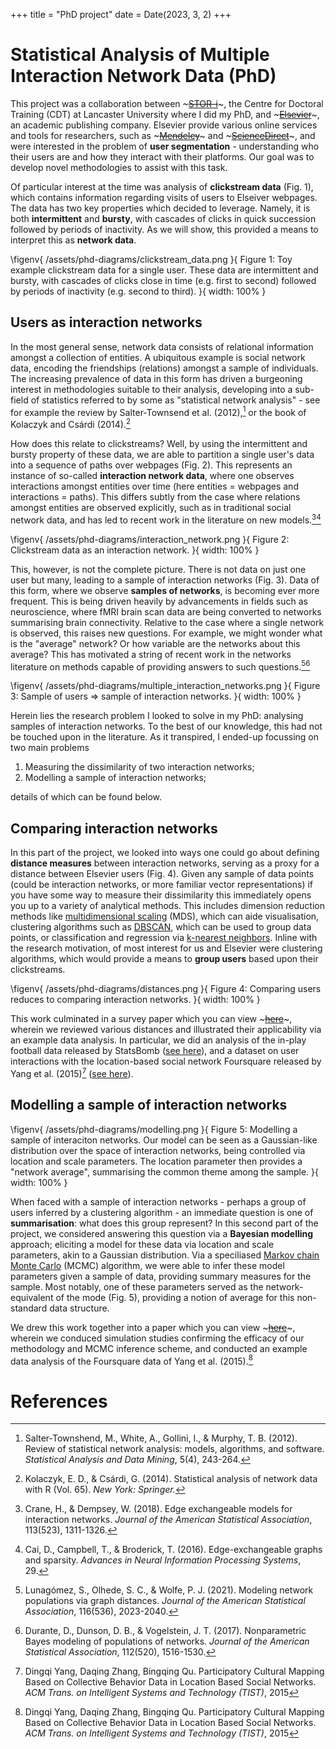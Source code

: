 +++
title = "PhD project"
date = Date(2023, 3, 2)
+++

# Statistical Analysis of Multiple Interaction Network Data (PhD)

This project was a collaboration between ~~~<a href="https://www.lancaster.ac.uk/stor-i/" target="_blank">STOR-i</a>~~~, the Centre for Doctoral Training (CDT) at Lancaster University where I did my PhD, and ~~~<a href="https://www.elsevier.com/en-gb" target="_blank">Elsevier</a>~~~, an academic publishing company. Elsevier provide various online services and tools for researchers, such as ~~~<a href="https://www.mendeley.com/" target="_blank">Mendeley</a>~~~ and ~~~<a href="https://www.sciencedirect.com/" target="_blank">ScienceDirect</a>~~~, and were interested in the problem of **user segmentation** - understanding who their users are and how they interact with their platforms. Our goal was to develop novel methodologies to assist with this task.

Of particular interest at the time was analysis of **clickstream data** (Fig. 1), which contains information regarding visits of users to Elseiver webpages. The data has two key properties which decided to leverage. Namely, it is both **intermittent** and **bursty**, with cascades of clicks in quick succession followed by periods of inactivity. As we will show, this provided a means to interpret this as **network data**. 

\figenv{
    /assets/phd-diagrams/clickstream_data.png
}{
    Figure 1: Toy example clickstream data for a single user. These data are intermittent and bursty, with cascades of clicks close in time (e.g. first to second) followed by periods of inactivity (e.g. second to third).
}{
    width: 100%
}


## Users as interaction networks 

In the most general sense, network data consists of relational information amongst a collection of entities. A ubiquitous example is social network data, encoding the friendships (relations) amongst a sample of individuals. The increasing prevalence of data in this form has driven a burgeoning interest in methodologies suitable to their analysis, developing into a sub-field of statistics referred to by some as "statistical network analysis" - see for example the review by Salter-Townsend et al. (2012),[^salter] or the book of Kolaczyk and Csárdi (2014).[^kolaczyk]

How does this relate to clickstreams? Well, by using the intermittent and bursty property of these data, we are able to partition a single user's data into a sequence of paths over webpages (Fig. 2). This represents an instance of so-called **interaction network data**, where one observes interactions amongst entities over time (here entities = webpages and interactions = paths). This differs subtly from the case where relations amongst entities are observed explicitly, such as in traditional social network data, and has led to recent work in the literature on new models.[^crane][^cai]

\figenv{
    /assets/phd-diagrams/interaction_network.png
}{
    Figure 2: Clickstream data as an interaction network.
}{
    width: 100%
}


This, however, is not the complete picture. There is not data on just one user but many, leading to a sample of interaction networks (Fig. 3). Data of this form, where we observe **samples of networks**, is becoming ever more frequent. This is being driven heavily by advancements in fields such as neuroscience, where fMRI brain scan data are being converted to networks summarising brain connectivity. Relative to the case where a single network is observed, this raises new questions. For example, we might wonder what is the "average" network? Or how variable are the networks about this average? This has motivated a string of recent work in the networks literature on methods capable of providing answers to such questions.[^luna][^durante]


\figenv{
    /assets/phd-diagrams/multiple_interaction_networks.png
}{
    Figure 3: Sample of users => sample of interaction networks.
}{
    width: 100%
}


Herein lies the research problem I looked to solve in my PhD: analysing samples of interaction networks. To the best of our knowledge, this had not be touched upon in the literature. As it transpired, I ended-up focussing on two main problems
1. Measuring the dissimilarity of two interaction networks;
2. Modelling a sample of interaction networks;

details of which can be found below. 

## Comparing interaction networks 

In this part of the project, we looked into ways one could go about defining **distance measures** between interaction networks, serving as a proxy for a distance between Elsevier users (Fig. 4). Given any sample of data points (could be interaction networks, or more familiar vector representations) if you have some way to measure their dissimilarity this immediately opens you up to a variety of analytical methods. This includes dimension reduction methods like [multidimensional scaling](https://en.wikipedia.org/wiki/Multidimensional_scaling) (MDS), which can aide visualisation, clustering algorithms such as [DBSCAN](https://en.wikipedia.org/wiki/DBSCAN), which can be used to group data points, or classification and regression via [k-nearest neighbors](https://en.wikipedia.org/wiki/K-nearest_neighbors_algorithm). Inline with the research motivation, of most interest for us and Elsevier were clustering algorithms, which would provide a means to **group users** based upon their clickstreams.

\figenv{
    /assets/phd-diagrams/distances.png
}{
    Figure 4: Comparing users reduces to comparing interaction networks.
}{
    width: 100%
}

This work culminated in a survey paper which you can view ~~~<a href="https://arxiv.org/abs/2206.08858" target="_blank">here</a>~~~, wherein we reviewed various distances and illustrated their applicability via an example data analysis. In particular, we did an analysis of the in-play football data released by StatsBomb ([see here](https://github.com/statsbomb/open-data)), and a dataset on user interactions with the location-based social network Foursquare released by Yang et al. (2015)[^yang] ([see here](https://sites.google.com/site/yangdingqi/home/foursquare-dataset)).


## Modelling a sample of interaction networks


\figenv{
    /assets/phd-diagrams/modelling.png
}{
    Figure 5: Modelling a sample of interaciton networks. Our model can be seen as a Gaussian-like distribution over the space of interaction networks, being controlled via location and scale parameters. The location parameter then provides a "network average", summarising the common theme among the sample.
}{
    width: 100%
}

When faced with a sample of interaction networks - perhaps a group of users inferred by a clustering algorithm - an immediate question is one of **summarisation**: what does this group represent? In this second part of the project, we considered answering this question via a **Bayesian modelling** approach; eliciting a model for these data via location and scale parameters, akin to a Gaussian distribution. Via a speciliased [Markov chain Monte Carlo](https://en.wikipedia.org/wiki/Markov_chain_Monte_Carlo ) (MCMC) algorithm, we were able to infer these model parameters given a sample of data, providing summary measures for the sample. Most notably, one of these parameters served as the network-equivalent of the mode (Fig. 5), providing a notion of average for this non-standard data structure. 

We drew this work together into a paper which you can view ~~~<a href="https://arxiv.org/abs/2206.09995" target="_blank">here</a>~~~, wherein we conduced simulation studies confirming the efficacy of our methodology and MCMC inference scheme, and conducted an example data analysis of the Foursquare data of Yang et al. (2015).[^yang]

# References 

[^salter]: Salter-Townshend, M., White, A., Gollini, I., & Murphy, T. B. (2012). Review of statistical network analysis: models, algorithms, and software. *Statistical Analysis and Data Mining*, 5(4), 243-264. 
[^kolaczyk]: Kolaczyk, E. D., & Csárdi, G. (2014). Statistical analysis of network data with R (Vol. 65). *New York: Springer.*
[^yang]: Dingqi Yang, Daqing Zhang, Bingqing Qu. Participatory Cultural Mapping Based on Collective Behavior Data in Location Based Social Networks. *ACM Trans. on Intelligent Systems and Technology (TIST)*, 2015
[^cai]: Cai, D., Campbell, T., & Broderick, T. (2016). Edge-exchangeable graphs and sparsity. *Advances in Neural Information Processing Systems*, 29.
[^crane]: Crane, H., & Dempsey, W. (2018). Edge exchangeable models for interaction networks. *Journal of the American Statistical Association*, 113(523), 1311-1326.
[^luna]: Lunagómez, S., Olhede, S. C., & Wolfe, P. J. (2021). Modeling network populations via graph distances. *Journal of the American Statistical Association*, 116(536), 2023-2040.
[^durante]: Durante, D., Dunson, D. B., & Vogelstein, J. T. (2017). Nonparametric Bayes modeling of populations of networks. *Journal of the American Statistical Association*, 112(520), 1516-1530.

